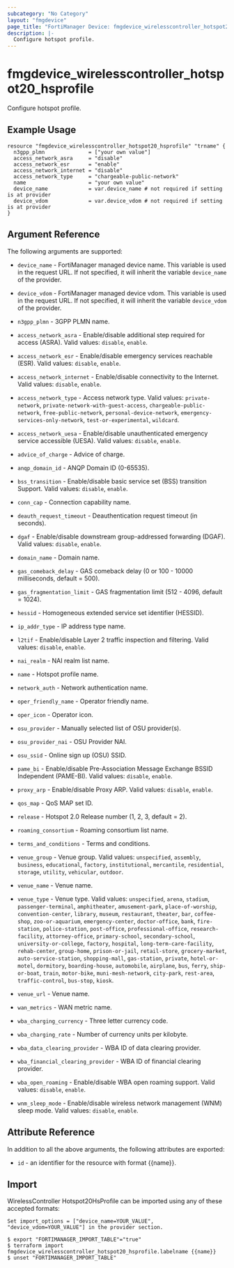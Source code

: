 ```yaml
---
subcategory: "No Category"
layout: "fmgdevice"
page_title: "FortiManager Device: fmgdevice_wirelesscontroller_hotspot20_hsprofile"
description: |-
  Configure hotspot profile.
---
```


# fmgdevice_wirelesscontroller_hotspot20_hsprofile
Configure hotspot profile.

## Example Usage

```hcl
resource "fmgdevice_wirelesscontroller_hotspot20_hsprofile" "trname" {
  n3gpp_plmn              = ["your own value"]
  access_network_asra     = "disable"
  access_network_esr      = "enable"
  access_network_internet = "disable"
  access_network_type     = "chargeable-public-network"
  name                    = "your own value"
  device_name             = var.device_name # not required if setting is at provider
  device_vdom             = var.device_vdom # not required if setting is at provider
}
```

## Argument Reference


The following arguments are supported:

* `device_name` - FortiManager managed device name. This variable is used in the request URL. If not specified, it will inherit the variable `device_name` of the provider.
* `device_vdom` - FortiManager managed device vdom. This variable is used in the request URL. If not specified, it will inherit the variable `device_vdom` of the provider.

* `n3gpp_plmn` - 3GPP PLMN name.
* `access_network_asra` - Enable/disable additional step required for access (ASRA). Valid values: `disable`, `enable`.

* `access_network_esr` - Enable/disable emergency services reachable (ESR). Valid values: `disable`, `enable`.

* `access_network_internet` - Enable/disable connectivity to the Internet. Valid values: `disable`, `enable`.

* `access_network_type` - Access network type. Valid values: `private-network`, `private-network-with-guest-access`, `chargeable-public-network`, `free-public-network`, `personal-device-network`, `emergency-services-only-network`, `test-or-experimental`, `wildcard`.

* `access_network_uesa` - Enable/disable unauthenticated emergency service accessible (UESA). Valid values: `disable`, `enable`.

* `advice_of_charge` - Advice of charge.
* `anqp_domain_id` - ANQP Domain ID (0-65535).
* `bss_transition` - Enable/disable basic service set (BSS) transition Support. Valid values: `disable`, `enable`.

* `conn_cap` - Connection capability name.
* `deauth_request_timeout` - Deauthentication request timeout (in seconds).
* `dgaf` - Enable/disable downstream group-addressed forwarding (DGAF). Valid values: `disable`, `enable`.

* `domain_name` - Domain name.
* `gas_comeback_delay` - GAS comeback delay (0 or 100 - 10000 milliseconds, default = 500).
* `gas_fragmentation_limit` - GAS fragmentation limit (512 - 4096, default = 1024).
* `hessid` - Homogeneous extended service set identifier (HESSID).
* `ip_addr_type` - IP address type name.
* `l2tif` - Enable/disable Layer 2 traffic inspection and filtering. Valid values: `disable`, `enable`.

* `nai_realm` - NAI realm list name.
* `name` - Hotspot profile name.
* `network_auth` - Network authentication name.
* `oper_friendly_name` - Operator friendly name.
* `oper_icon` - Operator icon.
* `osu_provider` - Manually selected list of OSU provider(s).
* `osu_provider_nai` - OSU Provider NAI.
* `osu_ssid` - Online sign up (OSU) SSID.
* `pame_bi` - Enable/disable Pre-Association Message Exchange BSSID Independent (PAME-BI). Valid values: `disable`, `enable`.

* `proxy_arp` - Enable/disable Proxy ARP. Valid values: `disable`, `enable`.

* `qos_map` - QoS MAP set ID.
* `release` - Hotspot 2.0 Release number (1, 2, 3, default = 2).
* `roaming_consortium` - Roaming consortium list name.
* `terms_and_conditions` - Terms and conditions.
* `venue_group` - Venue group. Valid values: `unspecified`, `assembly`, `business`, `educational`, `factory`, `institutional`, `mercantile`, `residential`, `storage`, `utility`, `vehicular`, `outdoor`.

* `venue_name` - Venue name.
* `venue_type` - Venue type. Valid values: `unspecified`, `arena`, `stadium`, `passenger-terminal`, `amphitheater`, `amusement-park`, `place-of-worship`, `convention-center`, `library`, `museum`, `restaurant`, `theater`, `bar`, `coffee-shop`, `zoo-or-aquarium`, `emergency-center`, `doctor-office`, `bank`, `fire-station`, `police-station`, `post-office`, `professional-office`, `research-facility`, `attorney-office`, `primary-school`, `secondary-school`, `university-or-college`, `factory`, `hospital`, `long-term-care-facility`, `rehab-center`, `group-home`, `prison-or-jail`, `retail-store`, `grocery-market`, `auto-service-station`, `shopping-mall`, `gas-station`, `private`, `hotel-or-motel`, `dormitory`, `boarding-house`, `automobile`, `airplane`, `bus`, `ferry`, `ship-or-boat`, `train`, `motor-bike`, `muni-mesh-network`, `city-park`, `rest-area`, `traffic-control`, `bus-stop`, `kiosk`.

* `venue_url` - Venue name.
* `wan_metrics` - WAN metric name.
* `wba_charging_currency` - Three letter currency code.
* `wba_charging_rate` - Number of currency units per kilobyte.
* `wba_data_clearing_provider` - WBA ID of data clearing provider.
* `wba_financial_clearing_provider` - WBA ID of financial clearing provider.
* `wba_open_roaming` - Enable/disable WBA open roaming support. Valid values: `disable`, `enable`.

* `wnm_sleep_mode` - Enable/disable wireless network management (WNM) sleep mode. Valid values: `disable`, `enable`.



## Attribute Reference

In addition to all the above arguments, the following attributes are exported:
* `id` - an identifier for the resource with format {{name}}.

## Import

WirelessController Hotspot20HsProfile can be imported using any of these accepted formats:
```
Set import_options = ["device_name=YOUR_VALUE", "device_vdom=YOUR_VALUE"] in the provider section.

$ export "FORTIMANAGER_IMPORT_TABLE"="true"
$ terraform import fmgdevice_wirelesscontroller_hotspot20_hsprofile.labelname {{name}}
$ unset "FORTIMANAGER_IMPORT_TABLE"
```


